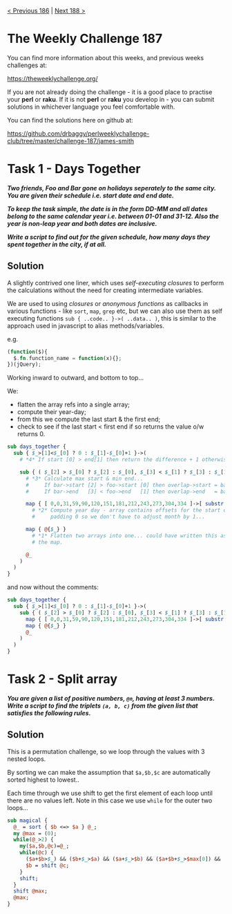 [< Previous 186](https://github.com/drbaggy/perlweeklychallenge-club/tree/master/challenge-186/james-smith) |
[Next 188 >](https://github.com/drbaggy/perlweeklychallenge-club/tree/master/challenge-188/james-smith)

# The Weekly Challenge 187

You can find more information about this weeks, and previous weeks challenges at:

  https://theweeklychallenge.org/

If you are not already doing the challenge - it is a good place to practise your
**perl** or **raku**. If it is not **perl** or **raku** you develop in - you can
submit solutions in whichever language you feel comfortable with.

You can find the solutions here on github at:

https://github.com/drbaggy/perlweeklychallenge-club/tree/master/challenge-187/james-smith

# Task 1 - Days Together

***Two friends, Foo and Bar gone on holidays seperately to the same city. You are given their schedule i.e. start date and end date.***

***To keep the task simple, the date is in the form DD-MM and all dates belong to the same calendar year i.e. between 01-01 and 31-12. Also the year is non-leap year and both dates are inclusive.***

***Write a script to find out for the given schedule, how many days they spent together in the city, if at all.***

## Solution

A slightly contrived one liner, which uses *self-executing closures* to perform the calculations without the need for creating intermediate variables.

We are used to using *closures* or *anonymous functions* as callbacks in various functions - like `sort`, `map`, `grep` etc, but we can also use them
as self executing functions `sub { ..code.. }->( ..data.. )`, this is similar to the approach used in javascript to alias methods/variables.

e.g.
```php
(function($){
  $.fn.function_name = function(x){};
})(jQuery);
```

Working inward to outward, and bottom to top...

We:
  * flatten the array refs into a single array;
  * compute their year-day;
  * from this we compute the last start & the first end;
  * check to see if the last start < first end if so returns the value o/w returns 0.

```perl
sub days_together {
  sub { $_>[1]<$_[0] ? 0 : $_[1]-$_[0]+1 }->(
    # *4* If start [0] > end[1] then return the difference + 1 otherwise return 0

    sub { ( $_[2] > $_[0] ? $_[2] : $_[0], $_[3] < $_[1] ? $_[3] : $_[1] ) }->(
      # *3* Calculate max start & min end...
      #     If bar->start [2] > foo->start [0] then overlap->start = bar->start else it's foo->start
      #     If bar->end   [3] < foo->end   [1] then overlap->end   = bar->end   else it's foo->end

      map { [ 0,0,31,59,90,120,151,181,212,243,273,304,334 ]->[ substr $_,3 ] + substr $_,0,2 }
        # *2* Compute year day - array contains offsets for the start of each month [ there is a
        #     padding 0 so we don't have to adjust month by 1...

      map { @{$_} }
        # *1* Flatten two arrays into one... could have written this as @{$_[0]}, @{$_[1]} to avoid
        # the map.

      @_
    )
  )
}
```

and now without the comments:

```perl
sub days_together {
  sub { $_>[1]<$_[0] ? 0 : $_[1]-$_[0]+1 }->(
    sub { ( $_[2] > $_[0] ? $_[2] : $_[0], $_[3] < $_[1] ? $_[3] : $_[1] ) }->(
      map { [ 0,0,31,59,90,120,151,181,212,243,273,304,334 ]->[ substr $_,3 ] + substr $_,0,2 }
      map { @{$_} }
      @_
    )
  )
}
```
# Task 2 - Split array

***You are given a list of positive numbers, `@n`, having at least 3 numbers. Write a script to find the triplets `(a, b, c)` from the given list that satisfies the following rules.***

## Solution

This is a permutation challenge, so we loop through the values with 3 nested loops.

By sorting we can make the assumption that `$a,$b,$c` are automatically sorted highest to lowest..

Each time through we use shift to get the first element of each loop until there are no values left. Note in this case we use `while` for the outer two loops...

```perl
sub magical {
  @_ = sort { $b <=> $a } @_;
  my @max = (0);
  while(@_>2) {
    my($a,$b,@c)=@_;
    while(@c) {
      ($a+$b>$_) && ($b+$_>$a) && ($a+$_>$b) && ($a+$b+$_>$max[0]) && (@max=($a+$b+$_,$a,$b,$_)) for @c;
      $b = shift @c;
    }
    shift;
  }
  shift @max;
  @max;
}
```
